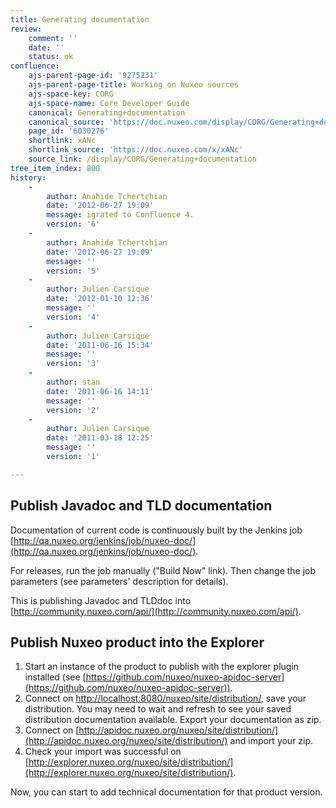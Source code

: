 ```yaml
---
title: Generating documentation
review:
    comment: ''
    date: ''
    status: ok
confluence:
    ajs-parent-page-id: '9275231'
    ajs-parent-page-title: Working on Nuxeo sources
    ajs-space-key: CORG
    ajs-space-name: Core Developer Guide
    canonical: Generating+documentation
    canonical_source: 'https://doc.nuxeo.com/display/CORG/Generating+documentation'
    page_id: '6030276'
    shortlink: xANc
    shortlink_source: 'https://doc.nuxeo.com/x/xANc'
    source_link: /display/CORG/Generating+documentation
tree_item_index: 800
history:
    -
        author: Anahide Tchertchian
        date: '2012-06-27 19:09'
        message: igrated to Confluence 4.
        version: '6'
    -
        author: Anahide Tchertchian
        date: '2012-06-27 19:09'
        message: ''
        version: '5'
    -
        author: Julien Carsique
        date: '2012-01-10 12:36'
        message: ''
        version: '4'
    -
        author: Julien Carsique
        date: '2011-06-16 15:34'
        message: ''
        version: '3'
    -
        author: stan
        date: '2011-06-16 14:11'
        message: ''
        version: '2'
    -
        author: Julien Carsique
        date: '2011-03-18 12:25'
        message: ''
        version: '1'

---
```

## Publish Javadoc and TLD documentation

Documentation of current code is continuously built by the Jenkins job [http://qa.nuxeo.org/jenkins/job/nuxeo-doc/](http://qa.nuxeo.org/jenkins/job/nuxeo-doc/).

For releases, run the job manually ("Build Now" link). Then change the job parameters (see parameters' description for details).

This is publishing Javadoc and TLDdoc into [http://community.nuxeo.com/api/](http://community.nuxeo.com/api/).

## Publish Nuxeo product into the Explorer

1.  Start an instance of the product to publish with the explorer plugin installed (see [https://github.com/nuxeo/nuxeo-apidoc-server](https://github.com/nuxeo/nuxeo-apidoc-server)).
2.  Connect on [http://localhost:8080/nuxeo/site/distribution/](http://localhost:8080/nuxeo/site/distribution/), save your distribution. You may need to wait and refresh to see your saved distribution documentation available. Export your documentation as zip.
3.  Connect on [http://apidoc.nuxeo.org/nuxeo/site/distribution/](http://apidoc.nuxeo.org/nuxeo/site/distribution/) and import your zip.
4.  Check your import was successful on [http://explorer.nuxeo.org/nuxeo/site/distribution/](http://explorer.nuxeo.org/nuxeo/site/distribution/).

Now, you can start to add technical documentation for that product version.
